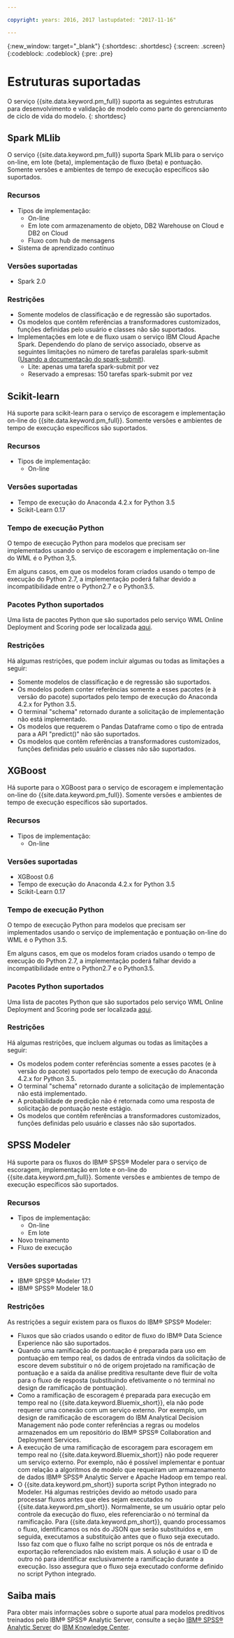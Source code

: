 ```yaml
---

copyright: years: 2016, 2017 lastupdated: "2017-11-16"

---
```


{:new_window: target="_blank"}
{:shortdesc: .shortdesc}
{:screen: .screen}
{:codeblock: .codeblock}
{:pre: .pre}

# Estruturas suportadas

O serviço {{site.data.keyword.pm_full}} suporta as seguintes estruturas
para desenvolvimento e validação de modelo como parte do gerenciamento de ciclo de vida
do modelo.
{: shortdesc}

## Spark MLlib

O serviço {{site.data.keyword.pm_full}} suporta Spark MLlib para o serviço
on-line, em lote (beta), implementação de fluxo (beta) e pontuação. Somente versões e ambientes de tempo de execução específicos são suportados.

### Recursos

* Tipos de implementação:
  * On-line
  * Em lote com armazenamento de objeto, DB2 Warehouse on Cloud e DB2 on Cloud
  * Fluxo com hub de mensagens
*  Sistema de aprendizado contínuo

### Versões suportadas

*  Spark 2.0

### Restrições

  *  Somente modelos de classificação e de regressão são suportados.
  *  Os modelos que contêm referências a transformadores customizados, funções
definidas pelo usuário e classes não são suportados.
  * Implementações em lote e de fluxo usam o serviço IBM Cloud Apache Spark. Dependendo
do plano de serviço associado, observe as seguintes limitações no número de tarefas paralelas spark-submit
([Usando
a documentação do spark-submit](https://console.bluemix.net/docs/services/AnalyticsforApacheSpark/index-gentopic2.html#genTopProcId3)).
    * Lite: apenas uma tarefa spark-submit por vez
    * Reservado a empresas: 150 tarefas spark-submit por vez

## Scikit-learn

Há suporte para scikit-learn para o serviço de escoragem e implementação on-line do {{site.data.keyword.pm_full}}. Somente versões e ambientes de tempo de execução específicos são suportados.

### Recursos

* Tipos de implementação:
  * On-line

### Versões suportadas

- Tempo de execução do Anaconda 4.2.x for Python 3.5
- Scikit-Learn 0.17

### Tempo de execução Python

O tempo de execução Python para modelos que precisam ser implementados usando o serviço de escoragem e implementação on-line do WML é o Python 3,5.

Em alguns casos, em que os modelos foram criados usando o tempo de execução do Python 2.7, a implementação poderá falhar devido a incompatibilidade entre o Python2.7 e o Python3.5.

### Pacotes Python suportados

Uma lista de pacotes Python que são suportados pelo serviço WML Online Deployment and Scoring pode ser localizada [aqui](https://docs.continuum.io/anaconda/packages/old-pkg-lists/4.2.0/py35).

### Restrições

Há algumas restrições, que podem incluir algumas ou todas as limitações a seguir:

* Somente modelos de classificação e de regressão são suportados.
* Os modelos podem conter referências somente a esses pacotes (e à versão do pacote) suportados pelo
tempo de execução do Anaconda 4.2.x for Python 3.5.
* O terminal "schema" retornado durante a solicitação de implementação não está implementado.
* Os modelos que requerem o Pandas Dataframe como o tipo de entrada para a API "predict()" não são
suportados.
* Os modelos que contêm referências a transformadores customizados, funções definidas pelo usuário e classes não são suportados.

## XGBoost

Há suporte para o XGBoost para o serviço de escoragem e implementação on-line do {{site.data.keyword.pm_full}}. Somente versões e ambientes de tempo de execução específicos são suportados.

### Recursos

* Tipos de implementação:
  * On-line

### Versões suportadas

- XGBoost 0.6
- Tempo de execução do Anaconda 4.2.x for Python 3.5
- Scikit-Learn 0.17

### Tempo de execução Python

O tempo de execução Python para modelos que precisam ser implementados usando o serviço de implementação
e pontuação on-line do WML é o Python 3.5.

Em alguns casos, em que os modelos foram criados usando o tempo de execução do Python 2.7, a implementação poderá falhar devido a incompatibilidade entre o Python2.7 e o Python3.5.

### Pacotes Python suportados

Uma lista de pacotes Python que são suportados pelo serviço WML Online Deployment and Scoring pode ser localizada [aqui](https://docs.continuum.io/anaconda/packages/old-pkg-lists/4.2.0/py35).

### Restrições

Há algumas restrições, que incluem algumas ou todas as limitações a seguir:

* Os modelos podem conter referências somente a esses pacotes (e à versão do pacote) suportados pelo
tempo de execução do Anaconda 4.2.x for Python 3.5.
* O terminal "schema" retornado durante a solicitação de implementação não está implementado.
* A probabilidade de predição não é retornada como uma resposta de solicitação de pontuação neste
estágio.
* Os modelos que contêm referências a transformadores customizados, funções definidas pelo usuário e classes não são suportados.

## SPSS Modeler

Há suporte para os fluxos do IBM® SPSS® Modeler para o serviço de escoragem, implementação em lote e on-line do {{site.data.keyword.pm_full}}. Somente versões e ambientes de tempo de execução específicos são suportados.

### Recursos

* Tipos de implementação:
  * On-line
  * Em lote
* Novo treinamento
* Fluxo de execução

### Versões suportadas

*  IBM® SPSS® Modeler 17.1
*  IBM® SPSS® Modeler 18.0

### Restrições

As restrições a seguir existem para os fluxos do IBM® SPSS® Modeler:

*  Fluxos que são criados usando o editor de fluxo do IBM® Data Science Experience não são suportados.
*  Quando uma ramificação de pontuação é preparada para uso em pontuação em tempo
real, os dados de entrada vindos da solicitação de escore devem substituir o nó de origem
projetado na ramificação de pontuação e a saída da análise preditiva resultante deve
fluir de volta para o fluxo de resposta (substituindo efetivamente o nó terminal no
design de ramificação de pontuação).
*  Como a ramificação de escoragem é preparada para execução em tempo real no
{{site.data.keyword.Bluemix_short}}, ela não pode requerer uma conexão com um
serviço externo. Por exemplo, um design de ramificação de escoragem do IBM Analytical
Decision Management não pode conter referências a regras ou modelos armazenados em um
repositório do IBM® SPSS® Collaboration and Deployment Services.
*  A execução de uma ramificação de escoragem para escoragem em tempo real no
{{site.data.keyword.Bluemix_short}} não pode requerer um serviço externo. Por exemplo, não é possível implementar e pontuar com relação a algoritmos de modelo que requeiram um armazenamento de dados IBM® SPSS® Analytic Server e Apache Hadoop em tempo real.
*  O {{site.data.keyword.pm_short}} suporta script Python integrado no Modeler. Há algumas restrições devido ao método usado para processar fluxos antes que
eles sejam executados no {{site.data.keyword.pm_short}}. Normalmente, se
um usuário optar pelo controle da execução do fluxo, eles referenciarão o nó terminal da
ramificação. Para {{site.data.keyword.pm_short}}, quando processamos o fluxo, identificamos os nós do JSON que serão substituídos e, em seguida, executamos a substituição antes que o fluxo seja executado. Isso faz com que o
fluxo falhe no script porque os nós de entrada e exportação referenciados não existem mais. A
solução é usar o ID de outro nó para identificar exclusivamente a ramificação durante a
execução. Isso assegura que o fluxo seja executado conforme definido no script Python
integrado.

## Saiba mais

Para obter mais informações sobre o suporte atual para modelos preditivos treinados pelo IBM® SPSS® Analytic Server, consulte a seção [IBM® SPSS® Analytic Server](https://www.ibm.com/support/knowledgecenter/SSWLVY) do [IBM Knowledge Center](https://www.ibm.com/support/knowledgecenter/).
